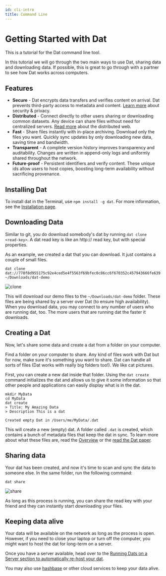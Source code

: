 ```yaml
---
id: cli-intro
title: Command Line
---
```


# Getting Started with Dat

This is a tutorial for the Dat command line tool.

In this tutorial we will go through the two main ways to use Dat, sharing data and downloading data. If possible, this is great to go through with a partner to see how Dat works across computers.

## Features

* **Secure** - Dat encrypts data transfers and verifies content on arrival. Dat prevents third-party access to metadata and content. [Learn more](faq#security-and-privacy) about security & privacy.
* **Distributed** - Connect directly to other users sharing or downloading common datasets. Any device can share files without need for centralized servers. [Read more](terms#distributed-web) about the distributed web.
* **Fast** - Share files instantly with in-place archiving. Download only the files you want. Quickly sync updates by only downloading new data, saving time and bandwidth.
* **Transparent** - A complete version history improves transparency and auditability. Changes are written in append-only logs and uniformly shared throughout the network.
* **Future-proof** - Persistent identifiers and verify content. These unique ids allow users to host copies, boosting long-term availability without sacrificing provenance.

## Installing Dat

To install dat in the Terminal, use `npm install -g dat`. For more information, see the [Installation page](/install).

## Downloading Data

Similar to git, you do download somebody's dat by running `dat clone <read-key>`. A dat read key is like an http:// read key, but with special properties.

As an example, we created a dat that you can download. It just contains a couple of small files.

```
dat clone dat://778f8d955175c92e4ced5e4f5563f69bfec0c86cc6f670352c457943666fe639 ~/Downloads/dat-demo
```

![clone](https://raw.githubusercontent.com/datproject/docs/master/assets/cli-clone.gif)

This will download our demo files to the `~/Downloads/dat-demo` folder. These files are being shared by a server over Dat (to ensure high availability). When you download data, you may connect to any number of users who are running dat, too. The more users that are running dat the faster it downloads.

## Creating a Dat

Now, let's share some data and create a dat from a folder on your computer.

Find a folder on your computer to share. Any kind of files work with Dat but for now, make sure it's something you want to share. Dat can handle all sorts of files (Dat works with really big folders too!). We like cat pictures.

First, you can create a new dat inside that folder. Using the `dat create` command initializes the dat and allows us to give it some information so that other people and applications can easily display what is in the dat.

```
mkdir MyData
cd MyData
dat create
> Title: My Amazing Data
> Description This is a dat

Created empty Dat in /Users/me/MyData/.dat
```

This will create a new (empty) dat. A folder called `.dat` is created, which contains a bunch of metadata files that keep the dat in sync. To learn more about what these files are, read the [Overview](/overview) or the  [read the Dat paper](/paper).

## Sharing data

Your dat has been created, and now it's time to scan and sync the data to someone else. In the same folder, run the following command:

```
dat share
```

![share](https://raw.githubusercontent.com/datproject/docs/master/assets/cli-share.gif)

As long as this process is running, you can share the read key with your friend and they can instantly start downloading your files.

## Keeping data alive

Your data will be available on the network as long as the process is open. However, if you need to close your laptop or turn off the computer, you might want to host the dat for long-term on a server.

Once you have a server available, head over to the [Running Dats on a Server section to automatically re-host your dat](usingdat-server.md).

You may also use [hashbase](https://hashbase.io/) or other cloud services to keep your data alive.
